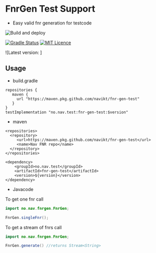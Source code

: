 # FnrGen Test Support
- Easy valid fnr generation for testcode



![Build and deploy](https://github.com/navikt/fnr-gen-test/workflows/Build%20and%20deploy/badge.svg)

[![Gradle Status](https://gradleupdate.appspot.com/navikt/fnr-gen-test/status.svg)](https://gradleupdate.appspot.com/navikt/fnr-gen-test/status)
[![MIT Licence](https://badges.frapsoft.com/os/mit/mit.svg?v=103)](https://opensource.org/licenses/mit-license.php)

![Latest version: ]

## Usage

* build.gradle

```
repositories {
   maven {
     url "https://maven.pkg.github.com/navikt/fnr-gen-test"
   }
}
testImplementation "no.nav.test:fnr-gen-test:$version"
```

* maven

```
<repositories>
  <repository>
     <url>https://maven.pkg.github.com/navikt/fnr-gen-test</url>
     <name>Nav FNR repo</name>
  </repository>
</repositories>

<dependency>
    <groupId>no.nav.test</groupId>
    <artifactId>fnr-gen-test</artifactId>
    <version>${version}</version>
</dependency>
```

* Javacode

To get one fnr call
```java
import no.nav.fnrgen.FnrGen;

FnrGen.singleFnr();
```

To get a stream of fnrs call

```java
import no.nav.fnrgen.FnrGen;

FnrGen.generate() //returns Stream<String>
```